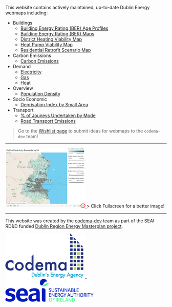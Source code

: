 This website contains actively maintained, up-to-date Dublin Energy webmaps including:

- Buildings
    - [Building Energy Rating (BER) Age Profiles](buildings/BER-Age-Profiles.md)
    - [Building Energy Rating (BER) Maps](buildings/BER-Maps.md)
    - [District Heating Viability Map](buildings/District-Heating-Viability.md)
    - [Heat Pump Viability Map](buildings/Heat-Pump-Viability.md)
    - [Residential Retrofit Scenario Map](buildings/Residential-Retrofit.md)
- Carbon Emissions
    - [Carbon Emissions](emissions/Carbon-Emissions.md)
- Demand
    - [Electricity](demands/Electricity.md)
    - [Gas](demands/Gas.md)
    - [Heat](demands/Heat.md)
- Overview
    - [Population Density](overview/Population-Density.md)
- Socio Economic
    - [Deprivation Index by Small Area](socio-economic/deprivation-index.md)
- Transport
    - [% of Jouneys Undertaken by Mode](transport/Mode.md)
    - [Road Transport Emissions](transport/Road-Transport-Emissions.md)

> Go to the [Wishlist page](Wishlist.md) to submit ideas for webmaps to the `codema-dev` team!

---

<a href="https://www.codema.ie/">
  <img src="img/click-fullscreen.png" width="250px">
</a>
> Click Fullscreen for a better image!

---

This website was created by the [codema-dev](https://github.com/codema-dev/) team as part of the SEAI RD&D funded [Dublin Region Energy Masterplan project](https://www.codema.ie/projects/local-projects/dublin-region-energy-master-plan/).

<a href="https://www.codema.ie/">
  <img src="img/logos/codema.png" width="250px">
</a>
&emsp;
&emsp;
<a href="https://www.seai.ie">
    <img src="img/logos/seai.png" width="275px"> 
</a> 